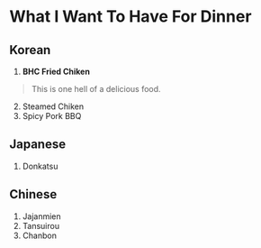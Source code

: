 What I Want To Have For Dinner
==============================
## Korean
1. **BHC Fried Chiken**
>This is one hell of a delicious food.
2. Steamed Chiken
3. Spicy Pork BBQ  
## Japanese
1. Donkatsu
## Chinese
1. Jajanmien
2. Tansuirou
3. Chanbon